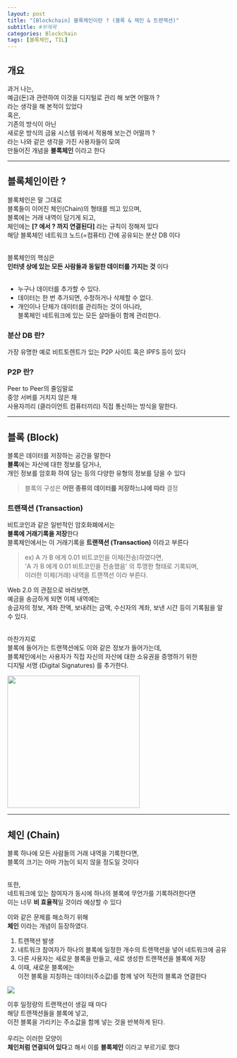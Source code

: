 ```yaml
---
layout: post
title: "[Blockchain] 블록체인이란 ? (블록 & 체인 & 트랜잭션)"
subtitle: #부제목
categories: Blockchain
tags: [블록체인, TIL]
---
```


## 개요

과거 나는,<br>
예금(돈)과 관련하여 이것을 디지털로 관리 해 보면 어떨까 ?<br> 라는 생각을 해 본적이 있었다<br>
혹은,<br>
기존의 방식이 아닌<br>
새로운 방식의 금융 시스템 위에서 적용해 보는건 어떨까 ?<br>
라는 나와 같은 생각을 가진 사용자들이 모여<br>
만들어진 개념을 **블록체인** 이라고 한다

---

## 블록체인이란 ?

블록체인은 말 그대로<br>
블록들이 이어진 체인(Chain)의 형태를 띄고 있으며,<br>
블록에는 거래 내역이 담기게 되고,<br>
체인에는 **[? 에서 ? 까지 연결된다]** 라는 규칙이 정해져 있다<br>
해당 블록체인 네트워크 노드(=컴퓨터) 간에 공유되는 분산 DB 이다<br><br>

블록체인의 핵심은<br>
**인터넷 상에 있는 모든 사람들과 동일한 데이터를 가지는 것** 이다<br>
<br>

- 누구나 데이터를 추가할 수 있다.
- 데이터는 한 번 추가되면, 수정하거나 삭제할 수 없다.
- 개인이나 단체가 데이터를 관리하는 것이 아니라,<br>
  블록체인 네트워크에 있는 모든 살마들이 함께 관리한다.

### 분산 DB 란?

가장 유명한 예로 비트토렌트가 있는 P2P 사이트 혹은 IPFS 등이 있다

### P2P 란?

Peer to Peer의 줄임말로<br>
중앙 서버를 거치지 않은 채<bR>
사용자끼리 (클라이언트 컴퓨터끼리) 직접 통신하는 방식을 말한다.

---

## 블록 (Block)

블록은 데이터를 저장하는 공간을 말한다<br>
**블록**에는 자산에 대한 정보를 담거나,<br>
개인 정보를 암호화 하여 담는 등의 다양한 유형의 정보를 담을 수 있다<br>

> 블록의 구성은 **어떤 종류의 데이터를 저장하느냐에 따라** 결정

### 트랜잭션 (Transaction)

비트코인과 같은 일반적인 암호화폐에서는<br>
**블록에 거래기록을 저장**한다<bR>
블록체인에서는 이 거래기록을 **트랜잭션 (Transaction)** 이라고 부른다

> ex) A 가 B 에게 0.01 비트코인을 이체(전송)하였다면,<br>
> 'A 가 B 에게 0.01 비트코인을 전송했음' 의 투명한 형태로 기록되며,<br>
> 이러한 이체(거래) 내역을 트랜잭션 이라 부른다.

Web 2.0 의 관점으로 바라보면,<br>
예금을 송금하게 되면 이체 내역에는<br>
송금자의 정보, 계좌 잔액, 보내려는 금액, 수신자의 계좌, 보낸 시간 등이 기록됨을 알 수 있다.<br><Br>

마찬가지로<br>
블록에 들어가는 트랜잭션에도 이와 같은 정보가 들어가는데,<br>
블록체인에서는 사용자가 직접 자신의 자산에 대한 소유권을 증명하기 위한<br>
디지털 서명 (Digital Signatures) 를 추가한다.

<img src="https://img1.daumcdn.net/thumb/R1280x0/?scode=mtistory2&fname=https%3A%2F%2Fblog.kakaocdn.net%2Fdn%2FbaCyRA%2FbtslZPq1pUG%2F2g907OhyxLPHvwMF2X6tx1%2Fimg.png" width="300" height="300">

---

## 체인 (Chain)

블록 하나에 모든 사람들의 거래 내역을 기록한다면,<br>
블록의 크기는 아마 가늠이 되지 않을 정도일 것이다<br><br>

또한,<br>
네트워크에 있는 참여자가 동시에 하나의 블록에 무언가를 기록하려한다면<br>
이는 너무 **비 효율적**일 것이라 예상할 수 있다<br>

이와 같은 문제를 해소하기 위해<br>
**체인** 이라는 개념이 등장하였다.

1. 트랜잭션 발생
2. 네트워크 참여자가 하나의 블록에 일정한 개수의 트랜잭션을 넣어 네트워크에 공유
3. 다른 사용자는 새로운 블록을 만들고, 새로 생성한 트랜잭션을 블록에 저장
4. 이때, 새로운 블록에는<br>
   이전 블록을 지칭하는 데이터(주소값)를 함께 넣어 직전의 블록과 연결한다

![](https://img1.daumcdn.net/thumb/R1280x0/?scode=mtistory2&fname=https%3A%2F%2Fblog.kakaocdn.net%2Fdn%2Fch2U0u%2Fbtsl2oyt68U%2FVDGCR7BuWdvyj6TTI1IcU0%2Fimg.png)

이후 일정량의 트랜잭션이 생길 때 마다<br>
해당 트랜잭션들을 블록에 넣고,<br>
이전 블록을 가리키는 주소값을 함께 넣는 것을 반복하게 된다.<br>
<br>
우리는 이러한 모양이 <br>
**체인처럼 연결되어 있다**고 해서 이를 **블록체인** 이라고 부르기로 했다
